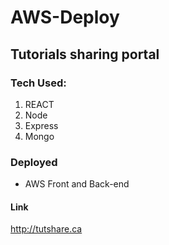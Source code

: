 # AWS-Deploy


## Tutorials sharing portal

### Tech Used:

1. REACT
2. Node
3. Express
4. Mongo

### Deployed

* AWS Front and Back-end


#### Link

http://tutshare.ca
